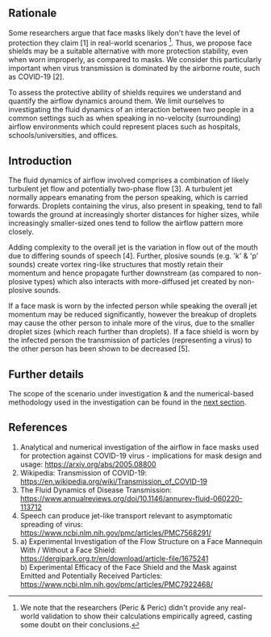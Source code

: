 ## Rationale
Some researchers argue that face masks likely don't have the level of protection they claim [1] in real-world scenarios [^1]. Thus, we propose face shields may be a suitable alternative with more protection stability, even when worn improperly, as compared to masks. We consider this particularly important when virus transmission is dominated by the airborne route, such as COVID-19 [2].

To assess the protective ability of shields requires we understand and quantify the airflow dynamics around them. We limit ourselves to investigating the fluid dynamics of an interaction between two people in a common settings such as when speaking in no-velocity (surrounding) airflow environments which could represent places such as hospitals, schools/universities, and offices.

## Introduction
The fluid dynamics of airflow involved comprises a combination of likely turbulent jet flow and potentially two-phase flow [3]. A turbulent jet normally appears emanating from the person speaking, which is carried forwards. Droplets containing the virus, also present in speaking, tend to fall towards the ground at increasingly shorter distances for higher sizes, while increasingly smaller-sized ones tend to follow the airflow pattern more closely.

Adding complexity to the overall jet is the variation in flow out of the mouth due to differing sounds of speech [4]. Further, plosive sounds (e.g. 'k' & 'p' sounds) create vortex ring-like structures that mostly retain their momentum and hence propagate further downstream (as compared to non-plosive types) which also interacts with more-diffused jet created by non-plosive sounds.

If a face mask is worn by the infected person while speaking the overall jet momentum may be reduced significantly, however the breakup of droplets may cause the other person to inhale more of the virus, due to the smaller droplet sizes (which reach further than droplets). If a face shield is worn by the infected person the transmission of particles (representing a virus) to the other person has been shown to be decreased [5].

## Further details
The scope of the scenario under investigation & and the numerical-based methodology used in the investigation can be found in the [next section](https://github.com/TessellateDataScience/faceShieldOptimisations/blob/main/2_scope-methodology.md).

## References
1. Analytical and numerical investigation of the airflow in face masks used for protection against COVID-19 virus - implications for mask design and usage: https://arxiv.org/abs/2005.08800  
2. Wikipedia: Transmission of COVID-19: https://en.wikipedia.org/wiki/Transmission_of_COVID-19  
3. The Fluid Dynamics of Disease Transmission: https://www.annualreviews.org/doi/10.1146/annurev-fluid-060220-113712  
4. Speech can produce jet-like transport relevant to asymptomatic spreading of virus: https://www.ncbi.nlm.nih.gov/pmc/articles/PMC7568291/  
5.  a) Experimental Investigation of the Flow Structure on a Face Mannequin With / Without a Face Shield: https://dergipark.org.tr/en/download/article-file/1675241  
    b) Experimental Efficacy of the Face Shield and the Mask against Emitted and Potentially Received Particles: https://www.ncbi.nlm.nih.gov/pmc/articles/PMC7922468/  
    
[^1]: We note that the researchers (Peric & Peric) didn't provide any real-world validation to show their calculations empirically agreed, casting some doubt on their conclusions.
